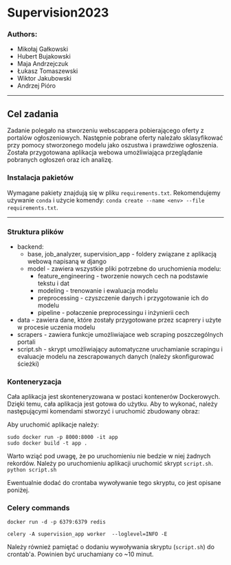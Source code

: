 # Supervision2023

### Authors:
- Mikołaj Gałkowski
- Hubert Bujakowski
- Maja Andrzejczuk
- Łukasz Tomaszewski
- Wiktor Jakubowski
- Andrzej Pióro
---

## Cel zadania 
Zadanie polegało na stworzeniu webscappera pobierającego oferty z portalów ogłoszeniowych. Następnie pobrane oferty należało sklasyfikować przy pomocy stworzonego modelu jako oszustwa i prawdziwe ogłoszenia. Została przygotowana aplikacja webowa umożliwiająca przeglądanie pobranych ogłoszeń oraz ich analizę.


### Instalacja pakietów
Wymagane pakiety znajdują się w pliku `requirements.txt`. Rekomendujemy używanie `conda` i użycie komendy: `conda create --name <env> --file requirements.txt`.

---
### Struktura plików
- backend:
  - base, job_analyzer, supervision_app - foldery związane z aplikacją webową napisaną w django
  - model - zawiera wszystkie pliki potrzebne do uruchomienia modelu:
    - feature_engineering - tworzenie nowych cech na podstawie tekstu i dat
    - modeling - trenowanie i ewaluacja modelu
    - preprocessing - czyszczenie danych i przygotowanie ich do modelu
    - pipeline - połaczenie preprocessingu i inżynierii cech
- data - zawiera dane, które zostały przygotowane przez scaprery i użyte w procesie uczenia modelu
- scrapers - zawiera funkcje umożliwiajace web scraping  poszczególnych portali
- script.sh - skrypt umożliwiający automatyczne uruchamianie scrapingu i evaluacje modelu na zescrapowanych danych (należy skonfigurować ścieżki)


### Konteneryzacja
Cała aplikacja jest skonteneryzowana w postaci kontenerów Dockerowych. Dzięki temu, cała aplikacja jest gotowa do użytku. Aby to wykonać, należy następującymi komendami stworzyć i uruchomić zbudowany obraz:

Aby uruchomić aplikacje należy:
```
sudo docker run -p 8000:8000 -it app
sudo docker build -t app .
```
Warto wziąć pod uwagę, że po uruchomieniu nie bedzie w niej żadnych rekordów. Należy po uruchomieniu aplikacji uruchomić skrypt `script.sh`. 
`python script.sh`

Ewentualnie dodać do crontaba wywoływanie tego skryptu, co jest opisane poniżej.

### Celery commands
```
docker run -d -p 6379:6379 redis

celery -A supervision_app worker  --loglevel=INFO -E
```
Należy również pamiętać o dodaniu wywoływania skryptu (`script.sh`) do crontab'a. Powinien być uruchamiany co ~10 minut.
```
